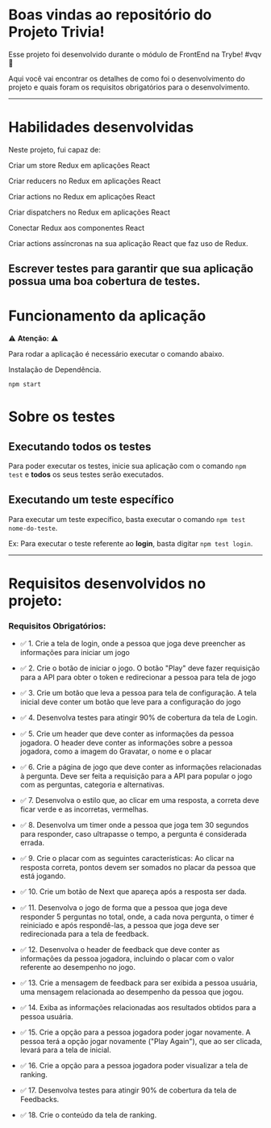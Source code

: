 # Boas vindas ao repositório do Projeto Trivia!

Esse projeto foi desenvolvido durante o módulo de FrontEnd na Trybe! #vqv 🚀

Aqui você vai encontrar os detalhes de como foi o desenvolvimento do projeto e quais foram os requisitos obrigatórios para o desenvolvimento.

---

# Habilidades desenvolvidas

Neste projeto, fui capaz de:

Criar um store Redux em aplicações React

Criar reducers no Redux em aplicações React

Criar actions no Redux em aplicações React

Criar dispatchers no Redux em aplicações React

Conectar Redux aos componentes React

Criar actions assíncronas na sua aplicação React que faz uso de Redux.

Escrever testes para garantir que sua aplicação possua uma boa cobertura de testes.
---

# Funcionamento da aplicação

⚠ **Atenção:** ⚠

Para rodar a aplicação é necessário executar o comando abaixo.

Instalação de Dependência.
```sh
npm start
```
# Sobre os testes
## Executando todos os testes

Para poder executar os testes, inicie sua aplicação com o comando `npm test` e **todos** os seus testes serão executados.

## Executando um teste específico

Para executar um teste expecífico, basta executar o comando `npm test nome-do-teste`.

Ex: Para executar o teste referente ao **login**, basta digitar `npm test login`.

---
# Requisitos desenvolvidos no projeto:
### Requisitos Obrigatórios:

- ✅ 1. Crie a tela de login, onde a pessoa que joga deve preencher as informações para iniciar um jogo
- ✅ 2. Crie o botão de iniciar o jogo.  O botão "Play" deve fazer requisição para a API para obter o token e redirecionar a pessoa para tela de jogo

- ✅ 3. Crie um botão que leva a pessoa para tela de configuração.  A tela inicial deve conter um botão que leve para a configuração do jogo

- ✅ 4. Desenvolva testes para atingir 90% de cobertura da tela de Login.

- ✅ 5. Crie um header que deve conter as informações da pessoa jogadora. O header deve conter as informações sobre a pessoa jogadora, como a imagem do Gravatar, o nome e o placar
- ✅ 6. Crie a página de jogo que deve conter as informações relacionadas à pergunta. Deve ser feita a requisição para a API para popular o jogo com as perguntas, categoria e alternativas.
- ✅ 7. Desenvolva o estilo que, ao clicar em uma resposta, a correta deve ficar verde e as incorretas, vermelhas.
- ✅ 8. Desenvolva um timer onde a pessoa que joga tem 30 segundos para responder, caso ultrapasse o tempo, a pergunta é considerada errada.
- ✅ 9. Crie o placar com as seguintes características: Ao clicar na resposta correta, pontos devem ser somados no placar da pessoa que está jogando.
- ✅ 10. Crie um botão de Next que apareça após a resposta ser dada. 
- ✅ 11. Desenvolva o jogo de forma que a pessoa que joga deve responder 5 perguntas no total,  onde, a cada nova pergunta, o timer é reiniciado e após respondê-las, a pessoa que joga deve ser redirecionada para a tela de feedback.
- ✅ 12. Desenvolva o header de feedback que deve conter as informações da pessoa jogadora, incluindo o placar com o valor referente ao desempenho no jogo.
- ✅ 13. Crie a mensagem de feedback para ser exibida a pessoa usuária, uma mensagem relacionada ao desempenho da pessoa que jogou.
- ✅ 14. Exiba as informações relacionadas aos resultados obtidos para a pessoa usuária.
- ✅ 15. Crie a opção para a pessoa jogadora poder jogar novamente. A pessoa terá a opção jogar novamente ("Play Again"), que ao ser clicada, levará para a tela de inicial.
- ✅ 16. Crie a opção para a pessoa jogadora poder visualizar a tela de ranking.
- ✅ 17. Desenvolva testes para atingir 90% de cobertura da tela de Feedbacks.
- ✅ 18. Crie o conteúdo da tela de ranking.

